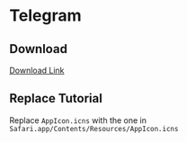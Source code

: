 # Telegram



## Download

[Download Link]( AppIcon.icns )


## Replace Tutorial

Replace `AppIcon.icns` with the one in `Safari.app/Contents/Resources/AppIcon.icns`



